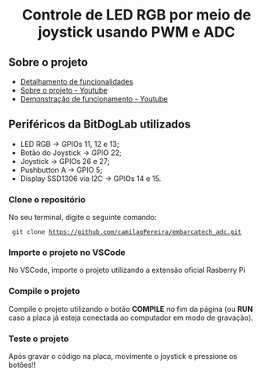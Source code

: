 <h1 align="center"> Controle de LED RGB por meio de joystick usando PWM e ADC</h1>

## Sobre o projeto

- [Detalhamento de funcionalidades]()
- [Sobre o projeto - Youtube](https://youtu.be/pJVfGiFf-tc)
- [Demonstração de funcionamento - Youtube](https://youtube.com/shorts/f5xuEspl1DI)

## Periféricos da BitDogLab utilizados

- LED RGB -> GPIOs 11, 12 e 13;
- Botão do Joystick -> GPIO 22;
- Joystick -> GPIOs 26 e 27;
- Pushbutton A -> GPIO 5;
- Display SSD1306 via I2C -> GPIOs 14 e 15.

### Clone o repositório
No seu terminal, digite o seguinte comando:

<code> git clone  https://github.com/camilaqPereira/embarcatech_adc.git </code>

### Importe o projeto no VSCode
No VSCode, importe o projeto utilizando a extensão oficial Rasberry Pi

### Compile o projeto
Compile o projeto utilizando o botão **COMPILE** no fim da página (ou **RUN** caso a placa já esteja conectada ao computador em modo de gravação).

### Teste o projeto
Após gravar o código na placa, movimente o joystick e pressione os botões!!

